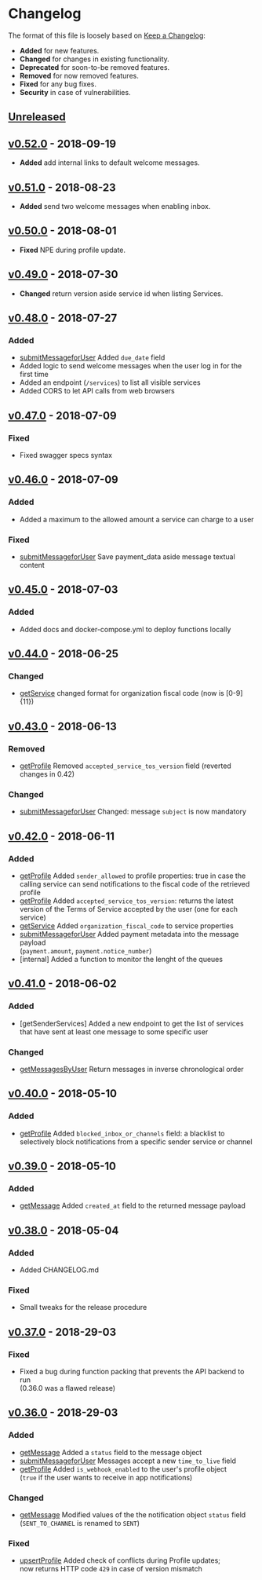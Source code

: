 # Changelog

The format of this file is loosely based on [Keep a Changelog](http://keepachangelog.com/en/1.0.0/):

- **Added** for new features.
- **Changed** for changes in existing functionality.
- **Deprecated** for soon-to-be removed features.
- **Removed** for now removed features.
- **Fixed** for any bug fixes.
- **Security** in case of vulnerabilities.

## [Unreleased]

## [v0.52.0] - 2018-09-19
- **Added** add internal links to default welcome messages.

## [v0.51.0] - 2018-08-23
- **Added** send two welcome messages when enabling inbox.

## [v0.50.0] - 2018-08-01
- **Fixed** NPE during profile update.

## [v0.49.0] - 2018-07-30
- **Changed** return version aside service id when listing Services.

## [v0.48.0] - 2018-07-27

### Added
- [submitMessageforUser] Added `due_date` field
- Added logic to send welcome messages when the user log in for the first time
- Added an endpoint (`/services`) to list all visible services
- Added CORS to let API calls from web browsers

## [v0.47.0] - 2018-07-09

### Fixed
- Fixed swagger specs syntax

## [v0.46.0] - 2018-07-09

### Added
- Added a maximum to the allowed amount a service can charge to a user

### Fixed
- [submitMessageforUser] Save payment_data aside message textual content

## [v0.45.0] - 2018-07-03

### Added
- Added docs and docker-compose.yml to deploy functions locally

## [v0.44.0] - 2018-06-25

### Changed
- [getService] changed format for organization fiscal code (now is [0-9]{11})

## [v0.43.0] - 2018-06-13

### Removed
- [getProfile] Removed `accepted_service_tos_version` field (reverted changes in 0.42)

### Changed
- [submitMessageforUser] Changed: message `subject` is now mandatory

## [v0.42.0] - 2018-06-11

### Added
- [getProfile] Added `sender_allowed` to profile properties: true in case the
  calling service can send notifications to the fiscal code of the retrieved profile
- [getProfile] Added `accepted_service_tos_version`: returns the latest version
  of the Terms of Service accepted by the user (one for each service)
- [getService] Added `organization_fiscal_code` to service properties
- [submitMessageforUser] Added payment metadata into the message payload  
  (`payment.amount`, `payment.notice_number`)
- [internal] Added a function to monitor the lenght of the queues

## [v0.41.0] - 2018-06-02

### Added
- [getSenderServices] Added a new endpoint to get the list of services
  that have sent at least one message to some specific user

### Changed
- [getMessagesByUser] Return messages in inverse chronological order

## [v0.40.0] - 2018-05-10

### Added
- [getProfile] Added `blocked_inbox_or_channels` field: a blacklist to selectively
  block notifications from a specific sender service or channel

## [v0.39.0] - 2018-05-10

### Added
- [getMessage] Added `created_at` field to the returned message payload 

## [v0.38.0] - 2018-05-04

### Added
- Added CHANGELOG.md

### Fixed
- Small tweaks for the release procedure

## [v0.37.0] - 2018-29-03

### Fixed
- Fixed a bug during function packing that prevents the API backend to run  
  (0.36.0 was a flawed release)

## [v0.36.0] - 2018-29-03

### Added
- [getMessage] Added a `status` field to the message object
- [submitMessageforUser] Messages accept a new `time_to_live` field
- [getProfile] Added `is_webhook_enabled` to the user's profile object  
  (`true` if the user wants to receive in app notifications)

### Changed
- [getMessage] Modified values of the the notification object `status` field  
  (`SENT_TO_CHANNEL` is renamed to `SENT`)

### Fixed
- [upsertProfile] Added check of conflicts during Profile updates;  
  now returns HTTP code `429` in case of version mismatch

[getService]: https://teamdigitale.github.io/digital-citizenship/api/public.html#operation/getService
[getMessage]: https://teamdigitale.github.io/digital-citizenship/api/public.html#operation/getMessage
[getMessagesByUser]: https://teamdigitale.github.io/digital-citizenship/api/public.html#operation/getMessagesByUser
[submitMessageforUser]: https://teamdigitale.github.io/digital-citizenship/api/public.html#operation/submitMessageforUser
[getProfile]: https://teamdigitale.github.io/digital-citizenship/api/public.html#operation/getProfile
[upsertProfile]: https://teamdigitale.github.io/digital-citizenship/api/public.html#operation/upsertProfile
[getInfo]: https://teamdigitale.github.io/digital-citizenship/api/public.html#operation/getInfo

[Unreleased]: https://github.com/teamdigitale/digital-citizenship-functions/compare/v0.52.0...HEAD
[v0.52.0]: https://github.com/teamdigitale/digital-citizenship-functions/compare/v0.51.0...v0.52.0
[v0.51.0]: https://github.com/teamdigitale/digital-citizenship-functions/compare/v0.50.0...v0.51.0
[v0.50.0]: https://github.com/teamdigitale/digital-citizenship-functions/compare/v0.49.0...v0.50.0
[v0.49.0]: https://github.com/teamdigitale/digital-citizenship-functions/compare/v0.48.0...v0.49.0
[v0.48.0]: https://github.com/teamdigitale/digital-citizenship-functions/compare/v0.47.0...v0.48.0
[v0.47.0]: https://github.com/teamdigitale/digital-citizenship-functions/compare/v0.46.0...v0.47.0
[v0.46.0]: https://github.com/teamdigitale/digital-citizenship-functions/compare/v0.45.0...v0.46.0
[v0.45.0]: https://github.com/teamdigitale/digital-citizenship-functions/compare/v0.44.0...v0.45.0
[v0.44.0]: https://github.com/teamdigitale/digital-citizenship-functions/compare/v0.43.0...v0.44.0
[v0.43.0]: https://github.com/teamdigitale/digital-citizenship-functions/compare/v0.42.0...v0.43.0
[v0.42.0]: https://github.com/teamdigitale/digital-citizenship-functions/compare/v0.41.0...v0.42.0
[v0.41.0]: https://github.com/teamdigitale/digital-citizenship-functions/compare/v0.40.0...v0.41.0
[v0.40.0]: https://github.com/teamdigitale/digital-citizenship-functions/compare/v0.39.0...v0.40.0
[v0.39.0]: https://github.com/teamdigitale/digital-citizenship-functions/compare/v0.38.0...v0.39.0
[v0.38.0]: https://github.com/teamdigitale/digital-citizenship-functions/compare/v0.37.0...v0.38.0
[v0.37.0]: https://github.com/teamdigitale/digital-citizenship-functions/compare/v0.36.0...v0.37.0
[v0.36.0]: https://github.com/teamdigitale/digital-citizenship-functions/compare/v0.35.0...v0.36.0
